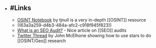 - ## #Links
	- [OSINT Notebook](https://github.com/tjnull/TJ-OSINT-Notebook/tree/main/Raw%20Markdown) by tjnull is a very in-depth [[OSINT]] resource
	- ((63a3a259-d4b3-484a-afc2-c918f945f823))
	- [What is an SEO Audit?](https://seosly.com/blog/what-is-an-seo-audit/) - Nice article on [[SEO]] audits
	- [Twitter Thread](https://twitter.com/johnmcelhone8/status/1600683623250030593) by John McElhone showing how to use stars to do [[OSINT/Geo]] research